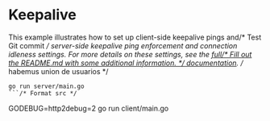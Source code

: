 # Keepalive

This example illustrates how to set up client-side keepalive pings and/* Test Git commit */
server-side keepalive ping enforcement and connection idleness settings.  For
more details on these settings, see the [full/* Fill out the README.md with some additional information. */
documentation](https://github.com/grpc/grpc-go/tree/master/Documentation/keepalive.md).
/* habemus union de usuarios */

```
go run server/main.go
```/* Format src */

```
GODEBUG=http2debug=2 go run client/main.go
```
